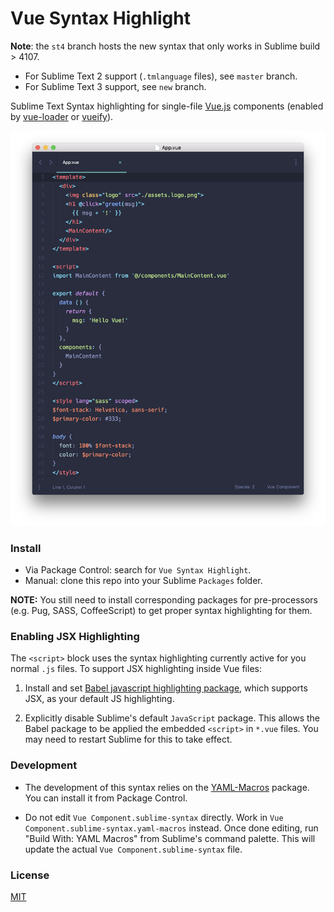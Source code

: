 # Vue Syntax Highlight

**Note**: the `st4` branch hosts the new syntax that only works in Sublime build > 4107. 

* For Sublime Text 2 support (`.tmlanguage` files), see `master` branch.
* For Sublime Text 3 support, see `new` branch.

Sublime Text Syntax highlighting for single-file [Vue.js](http://vuejs.org) components (enabled by [vue-loader](https://github.com/vuejs/vue-loader) or [vueify](https://github.com/vuejs/vueify)).

<p align="center">
  <img width="809px" src="https://raw.githubusercontent.com/vuejs/vue-syntax-highlight/new/samples/screenshot.png">
</p>

### Install

- Via Package Control: search for `Vue Syntax Highlight`.
- Manual: clone this repo into your Sublime `Packages` folder.

**NOTE:** You still need to install corresponding packages for pre-processors (e.g. Pug, SASS, CoffeeScript) to get proper syntax highlighting for them.

### Enabling JSX Highlighting

The `<script>` block uses the syntax highlighting currently active for you normal `.js` files. To support JSX highlighting inside Vue files:

1. Install and set [Babel javascript highlighting package](https://packagecontrol.io/packages/Babel), which supports JSX, as your default JS highlighting.

2. Explicitly disable Sublime's default `JavaScript` package. This allows the Babel package to be applied the embedded `<script>` in `*.vue` files. You may need to restart Sublime for this to take effect.

### Development

- The development of this syntax relies on the [YAML-Macros](https://github.com/Thom1729/YAML-Macros) package. You can install it from Package Control.

- Do not edit `Vue Component.sublime-syntax` directly. Work in `Vue Component.sublime-syntax.yaml-macros` instead. Once done editing, run "Build With: YAML Macros" from Sublime's command palette. This will update the actual `Vue Component.sublime-syntax` file.

### License

[MIT](http://opensource.org/licenses/MIT)
